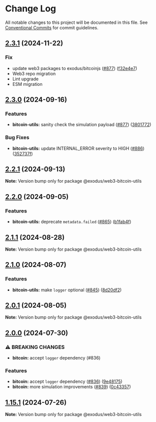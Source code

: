 # Change Log

All notable changes to this project will be documented in this file.
See [Conventional Commits](https://conventionalcommits.org) for commit guidelines.

## [2.3.1](https://github.com/ExodusMovement/assets/compare/@exodus/web3-bitcoin-utils@2.3.0...@exodus/web3-bitcoin-utils@2.3.1) (2024-11-22)

### Fix

* update web3 packages to exodus/bitcoinjs ([#877]([https://github.com/ExodusMovement/exodus-web3/issues/877](https://github.com/ExodusMovement/assets/pull/4242))) ([f32e4e7](https://github.com/ExodusMovement/assets/commit/f32e4e7664a97a58df3f66a7a5adb231b8a1a62c))
* Web3 repo migration
* Lint upgrade
* ESM migration


## [2.3.0](https://github.com/ExodusMovement/exodus-web3/compare/@exodus/web3-bitcoin-utils@2.2.0...@exodus/web3-bitcoin-utils@2.3.0) (2024-09-16)


### Features

* **bitcoin-utils:** sanity check the simulation payload ([#877](https://github.com/ExodusMovement/exodus-web3/issues/877)) ([3801772](https://github.com/ExodusMovement/exodus-web3/commit/380177243cad18309c81efcc7500bd3e03a399f5))


### Bug Fixes

* **bitcoin-utils:** update INTERNAL_ERROR severity to HIGH ([#886](https://github.com/ExodusMovement/exodus-web3/issues/886)) ([352737f](https://github.com/ExodusMovement/exodus-web3/commit/352737f41d8d4908d87f86363be5ef0fa053dca1))



## [2.2.1](https://github.com/ExodusMovement/exodus-web3/compare/@exodus/web3-bitcoin-utils@2.2.0...@exodus/web3-bitcoin-utils@2.2.1) (2024-09-13)

**Note:** Version bump only for package @exodus/web3-bitcoin-utils





## [2.2.0](https://github.com/ExodusMovement/exodus-web3/compare/@exodus/web3-bitcoin-utils@2.1.1...@exodus/web3-bitcoin-utils@2.2.0) (2024-09-05)


### Features

* **bitcoin-utils:** deprecate `metadata.failed` ([#865](https://github.com/ExodusMovement/exodus-web3/issues/865)) ([b1fab4f](https://github.com/ExodusMovement/exodus-web3/commit/b1fab4f3c413a3264ca265359c6d9b85a6c02edf))



## [2.1.1](https://github.com/ExodusMovement/exodus-web3/compare/@exodus/web3-bitcoin-utils@2.1.0...@exodus/web3-bitcoin-utils@2.1.1) (2024-08-28)

**Note:** Version bump only for package @exodus/web3-bitcoin-utils





## [2.1.0](https://github.com/ExodusMovement/exodus-web3/compare/@exodus/web3-bitcoin-utils@2.0.1...@exodus/web3-bitcoin-utils@2.1.0) (2024-08-07)


### Features

* **bitcoin-utils:** make `logger` optional ([#845](https://github.com/ExodusMovement/exodus-web3/issues/845)) ([8d20df2](https://github.com/ExodusMovement/exodus-web3/commit/8d20df2702fd484c63faf47a51a331b3aff68d22))



## [2.0.1](https://github.com/ExodusMovement/exodus-web3/compare/@exodus/web3-bitcoin-utils@2.0.0...@exodus/web3-bitcoin-utils@2.0.1) (2024-08-05)

**Note:** Version bump only for package @exodus/web3-bitcoin-utils





## [2.0.0](https://github.com/ExodusMovement/exodus-web3/compare/@exodus/web3-bitcoin-utils@1.15.1...@exodus/web3-bitcoin-utils@2.0.0) (2024-07-30)


### ⚠ BREAKING CHANGES

* **bitcoin:** accept `logger` dependency (#836)

### Features

* **bitcoin:** accept `logger` dependency ([#836](https://github.com/ExodusMovement/exodus-web3/issues/836)) ([9e48175](https://github.com/ExodusMovement/exodus-web3/commit/9e481758d147c90e86b8fefcba198aa3bf46aa4c))
* **bitcoin:** more simulation improvements ([#839](https://github.com/ExodusMovement/exodus-web3/issues/839)) ([0c43357](https://github.com/ExodusMovement/exodus-web3/commit/0c4335735eca8cf66d9b645687fce38030143975))



## [1.15.1](https://github.com/ExodusMovement/exodus-web3/compare/@exodus/web3-bitcoin-utils@1.15.0...@exodus/web3-bitcoin-utils@1.15.1) (2024-07-26)

**Note:** Version bump only for package @exodus/web3-bitcoin-utils
